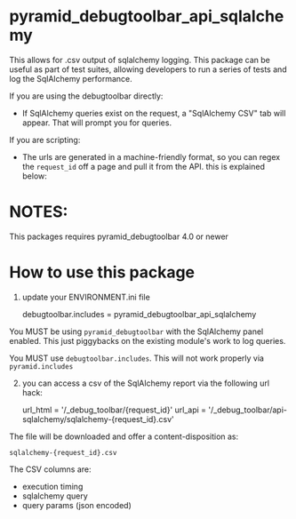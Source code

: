 pyramid_debugtoolbar_api_sqlalchemy
===================================

This allows for .csv output of sqlalchemy logging.
This package can be useful as part of test suites, allowing developers to run a series of tests and log the SqlAlchemy performance.

If you are using the debugtoolbar directly:

* If SqlAlchemy queries exist on the request, a "SqlAlchemy CSV" tab will appear.  That will prompt you for queries.

If you are scripting:

* The urls are generated in a machine-friendly format, so you can regex the `request_id` off a page and pull it from the API.  this is explained below:


NOTES:
======

This packages requires pyramid_debugtoolbar 4.0 or newer


How to use this package
=======================


1. update your ENVIRONMENT.ini file

    debugtoolbar.includes = pyramid_debugtoolbar_api_sqlalchemy

You MUST be using `pyramid_debugtoolbar` with the SqlAlchemy panel enabled.  This just piggybacks on the existing module's work to log queries.

You MUST use `debugtoolbar.includes`.  This will not work properly via `pyramid.includes`

2. you can access a csv of the SqlAlchemy report via the following url hack:

    url_html = '/_debug_toolbar/{request_id}'
    url_api =  '/_debug_toolbar/api-sqlalchemy/sqlalchemy-{request_id}.csv'
    
The file will be downloaded and offer a content-disposition as:

    sqlalchemy-{request_id}.csv

The CSV columns are:

* execution timing
* sqlalchemy query
* query params (json encoded)